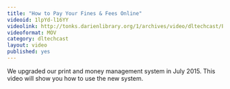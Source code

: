 ```yaml
---
title: "How to Pay Your Fines & Fees Online"
videoid: 1lpYd-l16YY
videolink: http://tonks.darienlibrary.org/1/archives/video/dltechcast/EnW_Pay_Fines_Fees_Online_2015.mov
videoformat: MOV
category: dltechcast
layout: video
published: yes
---
```


We upgraded our print and money management system in July 2015. This video will show you how to use the new system.